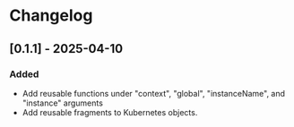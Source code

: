 # Changelog

## [0.1.1] - 2025-04-10

### Added

- Add reusable functions under "context", "global", "instanceName", and "instance" arguments
- Add reusable fragments to Kubernetes objects.
